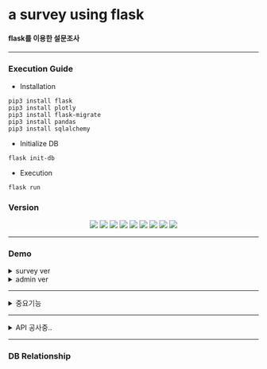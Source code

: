 # a survey using flask
#### flask를 이용한 설문조사
---

### Execution Guide
- Installation
```
pip3 install flask
pip3 install plotly
pip3 install flask-migrate
pip3 install pandas
pip3 install sqlalchemy
```
- Initialize DB
```
flask init-db
```
- Execution
```
flask run
```


### Version
<div align="center">
    <img src="https://img.shields.io/badge/python-3.10.11-3776AB?style=for-the-badge&logo=python&logoColor=white"/>
    <img src="https://img.shields.io/badge/flask-3.0.3-%23000.svg?style=for-the-badge&logo=flask&logoColor=white"/>
    <img src="https://img.shields.io/badge/numpy-2.1.2-%23013243.svg?style=for-the-badge&logo=numpy&logoColor=white">
    <img src="https://img.shields.io/badge/pandas-2.2.3-%23150458.svg?style=for-the-badge&logo=pandas&logoColor=white"/>
    <img src="https://img.shields.io/badge/Plotly-5.24.1-%233F4F75.svg?style=for-the-badge&logo=plotly&logoColor=white"/>
    <img src="https://img.shields.io/badge/sqlite-%2307405e.svg?style=for-the-badge&logo=sqlite&logoColor=white"/>
    <img src="https://img.shields.io/badge/HTML5-E34F26?style=for-the-badge&logo=html5&logoColor=white">
    <img src="https://img.shields.io/badge/JavaScript-323330?style=for-the-badge&logo=javascript&logoColor=F7DF1E">
    <img src="https://img.shields.io/badge/json-5E5C5C?style=for-the-badge&logo=json&logoColor=white">
</div>

---

### Demo
<details>
<summary>survey ver</summary>

![ver_survey](./img/ver_survey.gif)
</details>
<details>
<summary>admin ver</summary>

![ver_admin](./img/ver_admin.gif)
</details>

---
<details>
<summary>중요기능</summary>

### Routes

- `route(rule, **options)`
    - 매개변수 `rule`에 URL을... 그리고 `options`에 HTTP 메소드 CRUD, 즉 POST, GET, PUT, DELETE를 입력받아 맵핑합니다.
- 설문 응답자 정보 수집 `add_participant()`
    - 설문을 시작하면 설문을 시작하기에 앞서 설문 응답자의 정보를 수집하는 route
    - 설문 응답자의 이름, 나이대, 성별을 JSON 형태로 수집하고, 설문 응답자의 ID를 반환하며 quiz 페이지를 리다이렉션
    <details>
    <summary>code</summary>

    ![def_add_participant()](/img/def_add_participant.png)
    
    </details>
- 설문 시작 `quiz()`
    - 데이터베이스에 저장된 설문 항목들을 불러오며 설문 시작
    - 설문 응답자의 ID 값이 없으면 home으로 돌아감
    - DB에서 설문 항목들을 불러와 차례대로 렌더링
    <details>
    <summary>code</summary>

    ![def_quiz()](/img/def_quiz.png)
    
    </details>
- 결과 출력 `show_results()`
    - 설문 응답자들의 나이, 성별과 설문 항목별 응답 내용을 pandas Dataframe으로 변환하고, Plotly를 사용해 그래프로 시각화한 것을 JSON으로 전달하여 결과화면에서 렌더링합니다

</details>

---

<details>
<summary>API 공사중..</summary>
empty...

</details>

---
### DB Relationship
